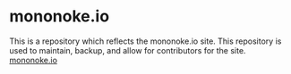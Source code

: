 # mononoke.io

This is a repository which reflects the mononoke.io site. This repository is used to maintain, backup, and allow for contributors for the site.
[mononoke.io](http://mononoke.io)
 
